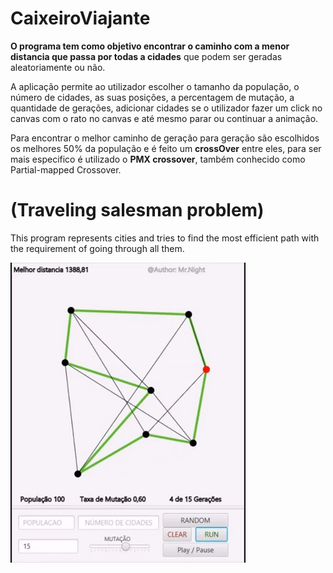 # CaixeiroViajante
<b>O programa tem como objetivo encontrar o caminho com a menor distancia que passa
por todas a cidades</b> que podem ser geradas aleatoriamente ou não.<br>

A aplicação permite ao utilizador
escolher o tamanho da população, o número de cidades, as suas posições, a percentagem de
mutação, a quantidade de gerações, adicionar cidades se o utilizador fazer um click no canvas com o rato
no canvas e até mesmo parar ou continuar a animação.

Para encontrar o melhor caminho de geração para geração são escolhidos os melhores 50% da
população e é feito um <b>crossOver</b> entre eles, para ser mais especifico é utilizado o <b>PMX
crossover</b>, também conhecido como Partial-mapped Crossover.
<br>
<h1>(Traveling salesman problem)</h1>
This program represents cities and tries to find the most efficient path with the requirement of going through all them.

![Alt text](https://raw.githubusercontent.com/MrNightt/CaixeiroViajante/master/Path/resources/giphy.gif)
